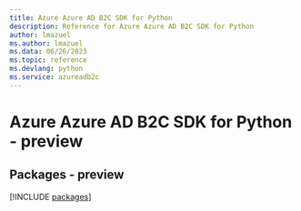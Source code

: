 ```yaml
---
title: Azure Azure AD B2C SDK for Python
description: Reference for Azure Azure AD B2C SDK for Python
author: lmazuel
ms.author: lmazuel
ms.data: 06/26/2023
ms.topic: reference
ms.devlang: python
ms.service: azureadb2c
---
```

# Azure Azure AD B2C SDK for Python - preview
## Packages - preview
[!INCLUDE [packages](azure-ad-b2c-index.md)]